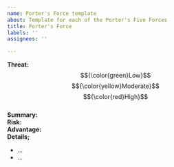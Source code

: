 ```yaml
---
name: Porter's Force template
about: Template for each of the Porter's Five Forces
title: Porter's Force
labels: ''
assignees: ''

---
```


**Threat:**  $${\color{green}Low}$$ $${\color{yellow}Moderate}$$ $${\color{red}High}$$\
**Summary:** \
**Risk:** \
**Advantage:** \
**Details;**

   * ...
   * ...

